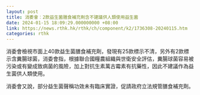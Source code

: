 ```yaml
---
layout: post
title: 消委會︰2款益生菌膳食補充劑含不建議供人類使用益生菌
date: 2024-01-15 18:09:29.000000000 +08:00
link: https://news.rthk.hk/rthk/ch/component/k2/1736308-20240115.htm
categories: rthk
---
```


消委會檢視市面上40款益生菌膳食補充劑，發現有25款標示不清，另外有2款標示含糞腸球菌，消委會指，根據聯合國糧農組織與世衛安全評估，糞腸球菌容易被污染或有變成致病菌的風險，加上對抗生素萬古霉素有抗藥性，因此不建議作為益生菌供人類使用。

消委會又說，部分益生菌聲稱功效未有臨床實證，促請政府立法規管膳食補充劑。
